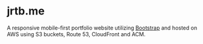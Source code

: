 # jrtb.me

A responsive mobile-first portfolio website utilizing [Bootstrap](https://getbootstrap.com/) and hosted on AWS using S3 buckets, Route 53, CloudFront and ACM.
